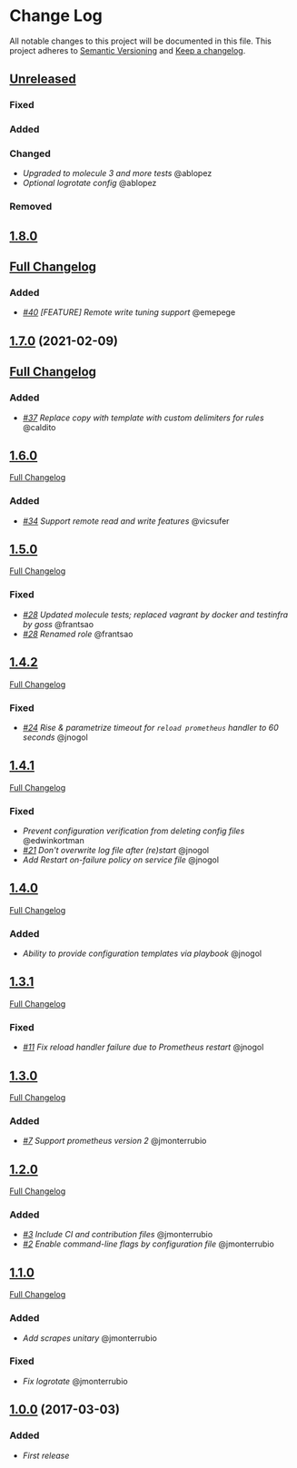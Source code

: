 # Change Log
All notable changes to this project will be documented in this file.
This project adheres to [Semantic Versioning](http://semver.org/) and [Keep a changelog](https://github.com/olivierlacan/keep-a-changelog).

## [Unreleased](https://github.com/idealista/prometheus_server_role/tree/develop)
### Fixed
### Added
### Changed
- *Upgraded to molecule 3 and more tests* @ablopez
- *Optional logrotate config* @ablopez
### Removed

## [1.8.0](https://github.com/idealista/prometheus_server_role/tree/1.8.0)
## [Full Changelog](https://github.com/idealista/prometheus_server_role/compare/1.7.0...1.8.0)
### Added
- *[#40](https://github.com/idealista/prometheus_server_role/issues/40) [FEATURE] Remote write tuning support* @emepege

## [1.7.0](https://github.com/idealista/prometheus_server_role/tree/1.7.0) (2021-02-09)
## [Full Changelog](https://github.com/idealista/prometheus_server_role/compare/1.0.6...1.0.7)
### Added
- *[#37](https://github.com/idealista/prometheus_server_role/issues/37) Replace copy with template with custom delimiters for rules* @caldito

## [1.6.0](https://github.com/idealista/prometheus_server_role/tree/1.6.0)
[Full Changelog](https://github.com/idealista/prometheus_server_role/compare/1.5.0...1.6.0)
### Added
- *[#34](https://github.com/idealista/prometheus_server_role/issues/34) Support remote read and write features* @vicsufer

## [1.5.0](https://github.com/idealista/prometheus_server_role/tree/1.5.0)
[Full Changelog](https://github.com/idealista/prometheus_server_role/compare/1.4.2...1.5.0)
### Fixed
- *[#28](https://github.com/idealista/prometheus_server_role/issues/28) Updated molecule tests; replaced vagrant by docker and testinfra by goss* @frantsao
- *[#28](https://github.com/idealista/prometheus_server_role/issues/28) Renamed role* @frantsao


## [1.4.2](https://github.com/idealista/prometheus_server_role/tree/1.4.2)
[Full Changelog](https://github.com/idealista/prometheus_server_role/compare/1.4.1...1.4.2)
### Fixed
- *[#24](https://github.com/idealista/prometheus_server_role/issues/24) Rise & parametrize timeout for `reload prometheus` handler to 60 seconds* @jnogol

## [1.4.1](https://github.com/idealista/prometheus_server_role/tree/1.4.1)
[Full Changelog](https://github.com/idealista/prometheus_server_role/compare/1.4.0...1.4.1)
### Fixed
- *Prevent configuration verification from deleting config files* @edwinkortman
- *[#21](https://github.com/idealista/prometheus_server_role/issues/21) Don't overwrite log file after (re)start* @jnogol
- *Add Restart on-failure policy on service file* @jnogol

## [1.4.0](https://github.com/idealista/prometheus_server_role/tree/1.4.0)
[Full Changelog](https://github.com/idealista/prometheus_server_role/compare/1.3.1...1.4.0)
### Added
- *Ability to provide configuration templates via playbook* @jnogol

## [1.3.1](https://github.com/idealista/prometheus_server_role/tree/1.3.1)
[Full Changelog](https://github.com/idealista/prometheus_server_role/compare/1.3.0...1.3.1)
### Fixed
- *[#11](https://github.com/idealista/prometheus_server_role/issues/11) Fix reload handler failure due to Prometheus restart* @jnogol

## [1.3.0](https://github.com/idealista/prometheus_server_role/tree/1.3.0)
[Full Changelog](https://github.com/idealista/prometheus_server_role/compare/1.2.0...1.3.0)
### Added
- *[#7](https://github.com/idealista/prometheus_server_role/issues/7) Support prometheus version 2* @jmonterrubio

## [1.2.0](https://github.com/idealista/prometheus_server_role/tree/1.2.0)
[Full Changelog](https://github.com/idealista/prometheus_server_role/compare/1.1.0...1.2.0)
### Added
- *[#3](https://github.com/idealista/prometheus_server_role/issues/3) Include CI and contribution files* @jmonterrubio
- *[#2](https://github.com/idealista/prometheus_server_role/issues/2) Enable command-line flags by configuration file* @jmonterrubio

## [1.1.0](https://github.com/idealista/prometheus_server_role/tree/1.1.0)
[Full Changelog](https://github.com/idealista/prometheus_server_role/compare/1.0.0...1.1.0)
### Added
- *Add scrapes unitary* @jmonterrubio

### Fixed
- *Fix logrotate* @jmonterrubio

## [1.0.0](https://github.com/idealista/prometheus_server_role/tree/1.0.0) (2017-03-03)
### Added
- *First release*

